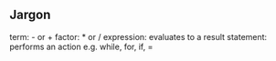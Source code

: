 ## Jargon
term: - or +
factor: * or /
expression: evaluates to a result
statement: performs an action e.g. while, for, if, =